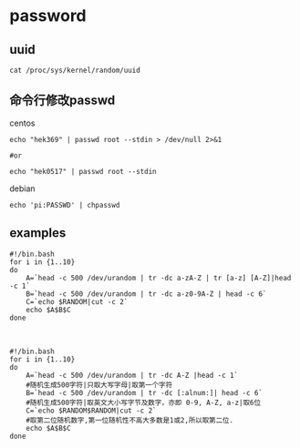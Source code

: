 # password

## uuid
    cat /proc/sys/kernel/random/uuid

## 命令行修改passwd

centos

    echo "hek369" | passwd root --stdin > /dev/null 2>&1
    
    #or
    
    echo "hek0517" | passwd root --stdin

debian

    echo 'pi:PASSWD' | chpasswd

## examples
```shell
#!/bin.bash
for i in {1..10}
do
    A=`head -c 500 /dev/urandom | tr -dc a-zA-Z | tr [a-z] [A-Z]|head -c 1`
    B=`head -c 500 /dev/urandom | tr -dc a-z0-9A-Z | head -c 6`
    C=`echo $RANDOM|cut -c 2`
    echo $A$B$C
done
```
  
``` shell
#!/bin.bash
for i in {1..10}
do
    A=`head -c 500 /dev/urandom | tr -dc A-Z |head -c 1`
    #随机生成500字符|只取大写字母|取第一个字符
    B=`head -c 500 /dev/urandom | tr -dc [:alnum:]| head -c 6`
    #随机生成500字符|取英文大小写字节及数字，亦即 0-9, A-Z, a-z|取6位
    C=`echo $RANDOM$RANDOM|cut -c 2`
    #取第二位随机数字,第一位随机性不高大多数是1或2,所以取第二位.
    echo $A$B$C
done
```